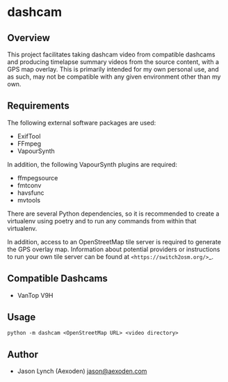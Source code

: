# dashcam

## Overview

This project facilitates taking dashcam video from compatible dashcams and
producing timelapse summary videos from the source content, with a GPS map
overlay. This is primarily intended for my own personal use, and as such, may
not be compatible with any given environment other than my own.

## Requirements

The following external software packages are used:

* ExifTool
* FFmpeg
* VapourSynth

In addition, the following VapourSynth plugins are required:

* ffmpegsource
* fmtconv
* havsfunc
* mvtools

There are several Python dependencies, so it is recommended to create a
virtualenv using poetry and to run any commands from within that virtualenv.

In addition, access to an OpenStreetMap tile server is required to generate the
GPS overlay map. Information about potential providers or instructions to run
your own tile server can be found at `<https://switch2osm.org/>`_.

## Compatible Dashcams

* VanTop V9H

## Usage

`python -m dashcam <OpenStreetMap URL> <video directory>`

## Author

* Jason Lynch (Aexoden) <jason@aexoden.com>
